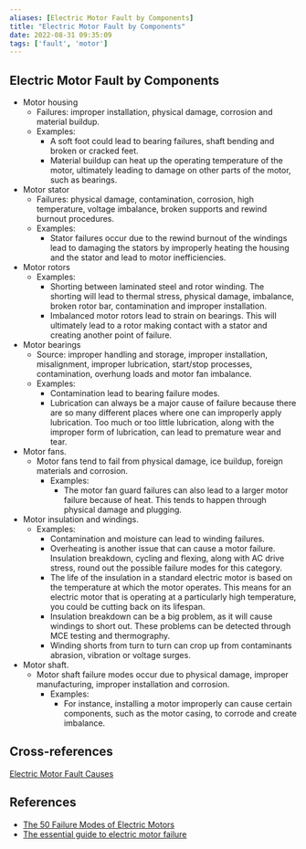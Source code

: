 ```yaml
---
aliases: [Electric Motor Fault by Components]
title: "Electric Motor Fault by Components"
date: 2022-08-31 09:35:09
tags: ['fault', 'motor']
---
```


## Electric Motor Fault by Components
- Motor housing 
  - Failures: improper installation, physical damage, corrosion and material buildup. 
  - Examples: 
    - A soft foot could lead to bearing failures, shaft bending and broken or cracked feet. 
    - Material buildup can heat up the operating temperature of the motor, ultimately leading to damage on other parts of the motor, such as bearings.
- Motor stator
  - Failures: physical damage, contamination, corrosion, high temperature, voltage imbalance, broken supports and rewind burnout procedures. 
  - Examples:
    - Stator failures occur due to the rewind burnout of the windings lead to damaging the stators by improperly heating the housing and the stator and lead to motor inefficiencies.
- Motor rotors
  - Examples: 
    - Shorting between laminated steel and rotor winding. The shorting will lead to thermal stress, physical damage, imbalance, broken rotor bar, contamination and improper installation. 
    - Imbalanced motor rotors lead to strain on bearings. This will ultimately lead to a rotor making contact with a stator and creating another point of failure. 
- Motor bearings
  - Source: improper handling and storage, improper installation, misalignment, improper lubrication, start/stop processes, contamination, overhung loads and motor fan imbalance.
  - Examples:
    - Contamination lead to bearing failure modes. 
    - Lubrication can always be a major cause of failure because there are so many different places where one can improperly apply lubrication. Too much or too little lubrication, along with the improper form of lubrication, can lead to premature wear and tear. 
- Motor fans. 
  - Motor fans tend to fail from physical damage, ice buildup, foreign materials and corrosion.
    - Examples:
      - The motor fan guard failures can also lead to a larger motor failure because of heat. This tends to happen through physical damage and plugging. 
- Motor insulation and windings. 
  - Examples:
    - Contamination and moisture can lead to winding failures.
    - Overheating is another issue that can cause a motor failure. Insulation breakdown, cycling and flexing, along with AC drive stress, round out the possible failure modes for this category. 
    - The life of the insulation in a standard electric motor is based on the temperature at which the motor operates. This means for an electric motor that is operating at a particularly high temperature, you could be cutting back on its lifespan. 
    - Insulation breakdown can be a big problem, as it will cause windings to short out. These problems can be detected through MCE testing and thermography. 
    - Winding shorts from turn to turn can crop up from contaminants abrasion, vibration or voltage surges. 
- Motor shaft. 
  - Motor shaft failure modes occur due to physical damage, improper manufacturing, improper installation and corrosion. 
    - Examples:
      - For instance, installing a motor improperly can cause certain components, such as the motor casing, to corrode and create imbalance.


## Cross-references
[Electric Motor Fault Causes](../BLDC/electric-motor-fault-cause.md)

## References
- [The 50 Failure Modes of Electric Motors](https://www.uesystems.com/the-50-failure-modes-of-electric-motors/)
- [The essential guide to electric motor failure](https://www.dukeelectric.com/electric-motor-failure/)
